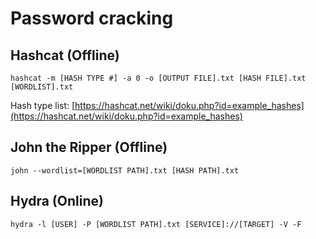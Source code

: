 # Password cracking

## Hashcat (Offline)

```
hashcat -m [HASH TYPE #] -a 0 -o [OUTPUT FILE].txt [HASH FILE].txt [WORDLIST].txt
```
Hash type list:
[https://hashcat.net/wiki/doku.php?id=example_hashes](https://hashcat.net/wiki/doku.php?id=example_hashes)

## John the Ripper (Offline)
```
john --wordlist=[WORDLIST PATH].txt [HASH PATH].txt
```

## Hydra (Online)
```
hydra -l [USER] -P [WORDLIST PATH].txt [SERVICE]://[TARGET] -V -F
```
